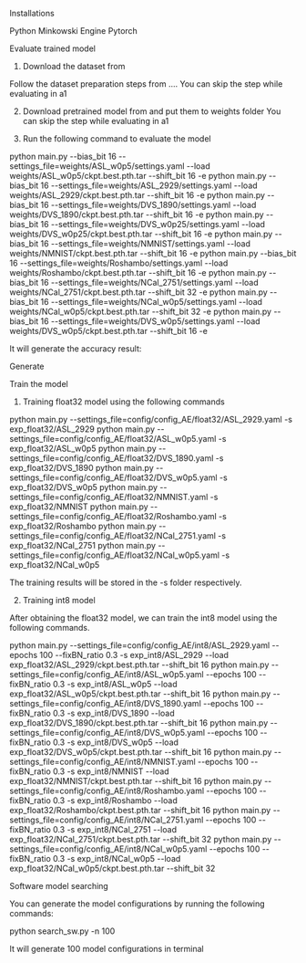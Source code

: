 Installations

Python
Minkowski Engine
Pytorch


Evaluate trained model

1. Download the dataset from 

Follow the dataset preparation steps from ....
You can skip the step while evaluating in a1

2. Download pretrained model from and put them to weights folder
You can skip the step while evaluating in a1

3. Run the following command to evaluate the model

python main.py --bias_bit 16 --settings_file=weights/ASL_w0p5/settings.yaml --load weights/ASL_w0p5/ckpt.best.pth.tar --shift_bit 16 -e
python main.py --bias_bit 16 --settings_file=weights/ASL_2929/settings.yaml --load weights/ASL_2929/ckpt.best.pth.tar --shift_bit 16 -e
python main.py --bias_bit 16 --settings_file=weights/DVS_1890/settings.yaml --load weights/DVS_1890/ckpt.best.pth.tar --shift_bit 16 -e
python main.py --bias_bit 16 --settings_file=weights/DVS_w0p25/settings.yaml --load weights/DVS_w0p25/ckpt.best.pth.tar --shift_bit 16 -e
python main.py --bias_bit 16 --settings_file=weights/NMNIST/settings.yaml --load weights/NMNIST/ckpt.best.pth.tar --shift_bit 16 -e 
python main.py --bias_bit 16 --settings_file=weights/Roshambo/settings.yaml --load weights/Roshambo/ckpt.best.pth.tar --shift_bit 16 -e 
python main.py --bias_bit 16 --settings_file=weights/NCal_2751/settings.yaml --load weights/NCal_2751/ckpt.best.pth.tar --shift_bit 32 -e
python main.py --bias_bit 16 --settings_file=weights/NCal_w0p5/settings.yaml --load weights/NCal_w0p5/ckpt.best.pth.tar --shift_bit 32 -e
python main.py --bias_bit 16 --settings_file=weights/DVS_w0p5/settings.yaml --load weights/DVS_w0p5/ckpt.best.pth.tar --shift_bit 16 -e 

It will generate the accuracy result:




Generate 



Train the model

1. Training float32 model using the following commands

python main.py --settings_file=config/config_AE/float32/ASL_2929.yaml -s exp_float32/ASL_2929
python main.py --settings_file=config/config_AE/float32/ASL_w0p5.yaml -s exp_float32/ASL_w0p5
python main.py --settings_file=config/config_AE/float32/DVS_1890.yaml -s exp_float32/DVS_1890
python main.py --settings_file=config/config_AE/float32/DVS_w0p5.yaml -s exp_float32/DVS_w0p5
python main.py --settings_file=config/config_AE/float32/NMNIST.yaml -s exp_float32/NMNIST
python main.py --settings_file=config/config_AE/float32/Roshambo.yaml -s exp_float32/Roshambo
python main.py --settings_file=config/config_AE/float32/NCal_2751.yaml -s exp_float32/NCal_2751
python main.py --settings_file=config/config_AE/float32/NCal_w0p5.yaml -s exp_float32/NCal_w0p5

The training results will be stored in the -s folder respectively.


2. Training int8 model

After obtaining the float32 model, we can train the int8 model using the following commands.

python main.py --settings_file=config/config_AE/int8/ASL_2929.yaml --epochs 100 --fixBN_ratio 0.3 -s exp_int8/ASL_2929 --load exp_float32/ASL_2929/ckpt.best.pth.tar --shift_bit 16
python main.py --settings_file=config/config_AE/int8/ASL_w0p5.yaml --epochs 100 --fixBN_ratio 0.3 -s exp_int8/ASL_w0p5 --load exp_float32/ASL_w0p5/ckpt.best.pth.tar --shift_bit 16
python main.py --settings_file=config/config_AE/int8/DVS_1890.yaml --epochs 100 --fixBN_ratio 0.3 -s exp_int8/DVS_1890 --load exp_float32/DVS_1890/ckpt.best.pth.tar --shift_bit 16
python main.py --settings_file=config/config_AE/int8/DVS_w0p5.yaml --epochs 100 --fixBN_ratio 0.3 -s exp_int8/DVS_w0p5 --load exp_float32/DVS_w0p5/ckpt.best.pth.tar --shift_bit 16
python main.py --settings_file=config/config_AE/int8/NMNIST.yaml --epochs 100 --fixBN_ratio 0.3 -s exp_int8/NMNIST --load exp_float32/NMNIST/ckpt.best.pth.tar --shift_bit 16
python main.py --settings_file=config/config_AE/int8/Roshambo.yaml --epochs 100 --fixBN_ratio 0.3 -s exp_int8/Roshambo --load exp_float32/Roshambo/ckpt.best.pth.tar --shift_bit 16
python main.py --settings_file=config/config_AE/int8/NCal_2751.yaml --epochs 100 --fixBN_ratio 0.3 -s exp_int8/NCal_2751 --load exp_float32/NCal_2751/ckpt.best.pth.tar --shift_bit 32
python main.py --settings_file=config/config_AE/int8/NCal_w0p5.yaml --epochs 100 --fixBN_ratio 0.3 -s exp_int8/NCal_w0p5 --load exp_float32/NCal_w0p5/ckpt.best.pth.tar --shift_bit 32


Software model searching

You can generate the model configurations by running the following commands:

python search_sw.py -n 100

It will generate 100 model configurations in terminal

